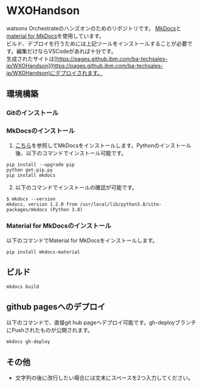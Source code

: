 # WXOHandson

watsonx Orchestrateのハンズオンのためのリポジトリです。
[MkDocs](https://www.mkdocs.org/)と[material for MkDocs](https://squidfunk.github.io/mkdocs-material/)を使用しています。  
ビルド、デプロイを行うためには上記ツールをインストールすることが必要です。編集だけならVSCodeがあれば十分です。  
生成されたサイトは[https://pages.github.ibm.com/ba-techsales-jp/WXOHandson](https://pages.github.ibm.com/ba-techsales-jp/WXOHandson)にデプロイされます。


## 環境構築

### Gitのインストール

### MkDocsのインストール
 1. [こちら](https://www.mkdocs.org/user-guide/installation/)を参照してMkDocsをインストールします。Pythonのインストール後、以下のコマンドでインストール可能です。  
 ```
 pip install --upgrade pip
 python get-pip.py
 pip install mkdocs
 ```
 2. 以下のコマンドでインストールの確認が可能です。
 ```
 $ mkdocs --version
 mkdocs, version 1.2.0 from /usr/local/lib/python3.8/site-packages/mkdocs (Python 3.8)
 ```

### Material for MkDocsのインストール
以下のコマンドでMaterial for MkDocsをインストールします。
```
pip install mkdocs-material
```

## ビルド
```
mkdocs build
```

## github pagesへのデプロイ
以下のコマンドで、直接git hub pageへデプロイ可能です。gh-deployブランチにPushされたものが公開されます。  
```
mkdocs gh-deploy
```

## その他
 - 文字列の後に改行したい場合には文末にスペースを2つ入力してください。
